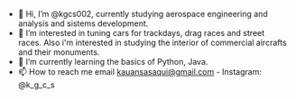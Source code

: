 - 👋 Hi, I’m @kgcs002, currently studying aerospace engineering and analysis and sistems development.
- 👀 I’m interested in tuning cars for trackdays, drag races and street races. Also i'm interested in studying the interior of commercial aircrafts and their monuments.
- 🌱 I’m currently learning the basics of Python, Java. 
- 📫 How to reach me email kauansasaqui@gmail.com  - Instagram: @k_g_c_s

<!---
kgcs002/kgcs002 is a ✨ special ✨ repository because its `README.md` (this file) appears on your GitHub profile.
You can click the Preview link to take a look at your changes.
--->

